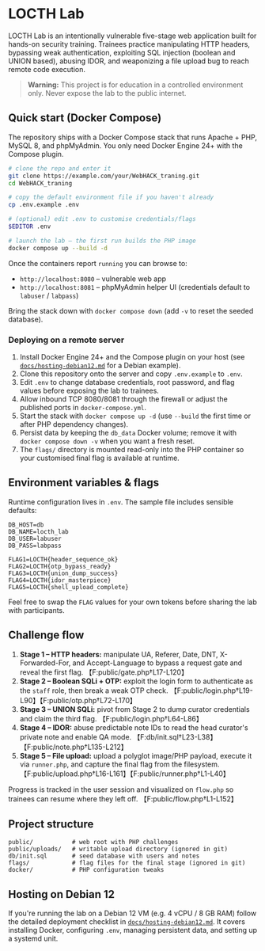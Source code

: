 # LOCTH Lab

LOCTH Lab is an intentionally vulnerable five-stage web application built for hands-on security training. Trainees practice manipulating HTTP headers, bypassing weak authentication, exploiting SQL injection (boolean and UNION based), abusing IDOR, and weaponizing a file upload bug to reach remote code execution.

> **Warning:** This project is for education in a controlled environment only. Never expose the lab to the public internet.

## Quick start (Docker Compose)

The repository ships with a Docker Compose stack that runs Apache + PHP, MySQL 8, and phpMyAdmin. You only need Docker Engine 24+ with the Compose plugin.

```bash
# clone the repo and enter it
git clone https://example.com/your/WebHACK_traning.git
cd WebHACK_traning

# copy the default environment file if you haven't already
cp .env.example .env

# (optional) edit .env to customise credentials/flags
$EDITOR .env

# launch the lab – the first run builds the PHP image
docker compose up --build -d
```

Once the containers report `running` you can browse to:

- `http://localhost:8080` – vulnerable web app
- `http://localhost:8081` – phpMyAdmin helper UI (credentials default to `labuser` / `labpass`)

Bring the stack down with `docker compose down` (add `-v` to reset the seeded database).

### Deploying on a remote server

1. Install Docker Engine 24+ and the Compose plugin on your host (see [`docs/hosting-debian12.md`](docs/hosting-debian12.md) for a Debian example).
2. Clone this repository onto the server and copy `.env.example` to `.env`.
3. Edit `.env` to change database credentials, root password, and flag values before exposing the lab to trainees.
4. Allow inbound TCP 8080/8081 through the firewall or adjust the published ports in `docker-compose.yml`.
5. Start the stack with `docker compose up -d` (use `--build` the first time or after PHP dependency changes).
6. Persist data by keeping the `db_data` Docker volume; remove it with `docker compose down -v` when you want a fresh reset.
7. The `flags/` directory is mounted read-only into the PHP container so your customised final flag is available at runtime.

## Environment variables & flags

Runtime configuration lives in `.env`. The sample file includes sensible defaults:

```env
DB_HOST=db
DB_NAME=locth_lab
DB_USER=labuser
DB_PASS=labpass

FLAG1=LOCTH{header_sequence_ok}
FLAG2=LOCTH{otp_bypass_ready}
FLAG3=LOCTH{union_dump_success}
FLAG4=LOCTH{idor_masterpiece}
FLAG5=LOCTH{shell_upload_complete}
```

Feel free to swap the `FLAG` values for your own tokens before sharing the lab with participants.

## Challenge flow

1. **Stage 1 – HTTP headers:** manipulate UA, Referer, Date, DNT, X-Forwarded-For, and Accept-Language to bypass a request gate and reveal the first flag. 【F:public/gate.php†L17-L120】
2. **Stage 2 – Boolean SQLi + OTP:** exploit the login form to authenticate as the `staff` role, then break a weak OTP check. 【F:public/login.php†L19-L90】【F:public/otp.php†L72-L170】
3. **Stage 3 – UNION SQLi:** pivot from Stage 2 to dump curator credentials and claim the third flag. 【F:public/login.php†L64-L86】
4. **Stage 4 – IDOR:** abuse predictable note IDs to read the head curator's private note and enable QA mode. 【F:db/init.sql†L23-L38】【F:public/note.php†L135-L212】
5. **Stage 5 – File upload:** upload a polyglot image/PHP payload, execute it via `runner.php`, and capture the final flag from the filesystem. 【F:public/upload.php†L16-L161】【F:public/runner.php†L1-L40】

Progress is tracked in the user session and visualized on `flow.php` so trainees can resume where they left off. 【F:public/flow.php†L1-L152】

## Project structure

```
public/           # web root with PHP challenges
public/uploads/   # writable upload directory (ignored in git)
db/init.sql       # seed database with users and notes
flags/            # flag files for the final stage (ignored in git)
docker/           # PHP configuration tweaks
```

## Hosting on Debian 12

If you're running the lab on a Debian 12 VM (e.g. 4 vCPU / 8 GB RAM) follow the detailed deployment checklist in [`docs/hosting-debian12.md`](docs/hosting-debian12.md). It covers installing Docker, configuring `.env`, managing persistent data, and setting up a systemd unit.
